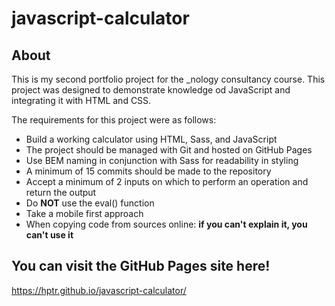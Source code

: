 # javascript-calculator

## About

This is my second portfolio project for the _nology consultancy course. This project was designed to demonstrate knowledge od JavaScript and integrating it with HTML and CSS.

The requirements for this project were as follows:

- Build a working calculator using HTML, Sass, and JavaScript
- The project should be managed with Git and hosted on GitHub Pages
- Use BEM naming in conjunction with Sass for readability in styling
- A minimum of 15 commits should be made to the repository
- Accept a minimum of 2 inputs on which to perform an operation and return the output
- Do **NOT** use the eval() function
- Take a mobile first approach
- When copying code from sources online: **if you can't explain it, you can't use it**

## You can visit the GitHub Pages site here!

https://hptr.github.io/javascript-calculator/